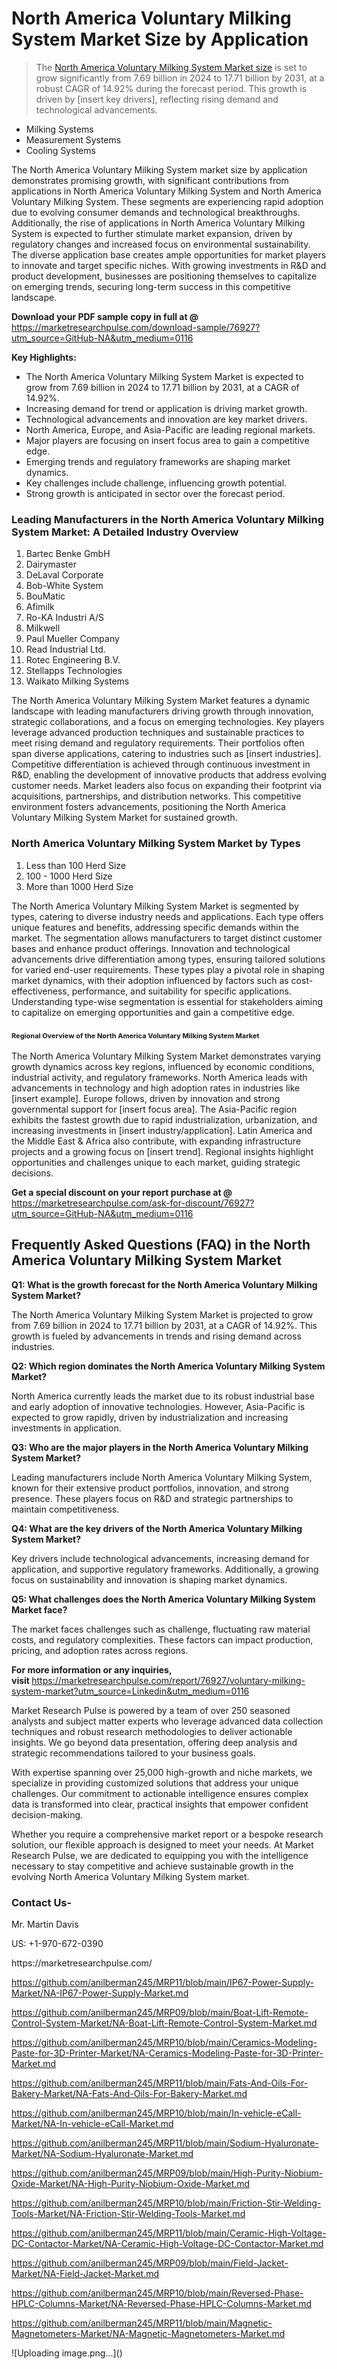 <h1>North America Voluntary Milking System Market&nbsp;Size by Application</h1><blockquote><p>The <a href="https://marketresearchpulse.com/download-sample/76927?utm_source=GitHub-NA&amp;utm_medium=0116">North America Voluntary Milking System Market size</a> is set to grow significantly from 7.69 billion in 2024 to 17.71 billion by 2031, at a robust CAGR of 14.92% during the forecast period. This growth is driven by [insert key drivers], reflecting rising demand and technological advancements.</p></blockquote><ul><li>Milking Systems <li> Measurement Systems <li> Cooling Systems</li></ul><p>The North America Voluntary Milking System market size by application demonstrates promising growth, with significant contributions from applications in North America Voluntary Milking System and North America Voluntary Milking System. These segments are experiencing rapid adoption due to evolving consumer demands and technological breakthroughs. Additionally, the rise of applications in North America Voluntary Milking System is expected to further stimulate market expansion, driven by regulatory changes and increased focus on environmental sustainability. The diverse application base creates ample opportunities for market players to innovate and target specific niches. With growing investments in R&D and product development, businesses are positioning themselves to capitalize on emerging trends, securing long-term success in this competitive landscape.</p><p><strong>Download your PDF sample copy in full at @ </strong><a href="https://marketresearchpulse.com/download-sample/76927?utm_source=GitHub-NA&amp;utm_medium=0116">https://marketresearchpulse.com/download-sample/76927?utm_source=GitHub-NA&amp;utm_medium=0116</a></p><p><strong>Key Highlights: </strong></p><ul><li>The North America Voluntary Milking System Market is expected to grow from 7.69 billion in 2024 to 17.71 billion by 2031, at a CAGR of 14.92%.</li><li>Increasing demand for trend or application is driving market growth.</li><li>Technological advancements and innovation are key market drivers.</li><li>North America, Europe, and Asia-Pacific are leading regional markets.</li><li>Major players are focusing on insert focus area to gain a competitive edge.</li><li>Emerging trends and regulatory frameworks are shaping market dynamics.</li><li>Key challenges include challenge, influencing growth potential.</li><li>Strong growth is anticipated in sector over the forecast period.</li></ul><h3>Leading Manufacturers in the North America Voluntary Milking System Market: A Detailed Industry Overview</h3><ol><li>Bartec Benke GmbH</li><li>Dairymaster</li><li>DeLaval Corporate</li><li>Bob-White System</li><li>BouMatic</li><li>Afimilk</li><li>Ro-KA Industri A/S</li><li>Milkwell</li><li>Paul Mueller Company</li><li>Read Industrial Ltd.</li><li>Rotec Engineering B.V.</li><li>Stellapps Technologies</li><li>Waikato Milking Systems</li></ol><div class="flex max-w-full flex-col flex-grow"><div class="min-h-8 text-message flex w-full flex-col items-end gap-2 whitespace-normal break-words [.text-message+&amp;]:mt-5" dir="auto" data-message-author-role="assistant" data-message-id="fd8432e4-4910-450d-b182-61b7bfb0a01f" data-message-model-slug="gpt-4o"><div class="flex w-full flex-col gap-1 empty:hidden first:pt-[3px]"><div class="markdown prose w-full break-words dark:prose-invert light"><p>The North America Voluntary Milking System Market features a dynamic landscape with leading manufacturers driving growth through innovation, strategic collaborations, and a focus on emerging technologies. Key players leverage advanced production techniques and sustainable practices to meet rising demand and regulatory requirements. Their portfolios often span diverse applications, catering to industries such as [insert industries]. Competitive differentiation is achieved through continuous investment in R&amp;D, enabling the development of innovative products that address evolving customer needs. Market leaders also focus on expanding their footprint via acquisitions, partnerships, and distribution networks. This competitive environment fosters advancements, positioning the North America Voluntary Milking System Market for sustained growth.</p></div></div></div></div><h3>North America Voluntary Milking System Market by Types</h3><ol><li>Less than 100 Herd Size <li> 100 - 1000 Herd Size <li> More than 1000 Herd Size</li></ol><div class="flex max-w-full flex-col flex-grow"><div class="min-h-8 text-message flex w-full flex-col items-end gap-2 whitespace-normal break-words [.text-message+&amp;]:mt-5" dir="auto" data-message-author-role="assistant" data-message-id="084470be-0bb7-4664-bddf-5156b4f41249" data-message-model-slug="gpt-4o-mini"><div class="flex w-full flex-col gap-1 empty:hidden first:pt-[3px]"><div class="markdown prose w-full break-words dark:prose-invert light"><p>The North America Voluntary Milking System Market is segmented by types, catering to diverse industry needs and applications. Each type offers unique features and benefits, addressing specific demands within the market. The segmentation allows manufacturers to target distinct customer bases and enhance product offerings. Innovation and technological advancements drive differentiation among types, ensuring tailored solutions for varied end-user requirements. These types play a pivotal role in shaping market dynamics, with their adoption influenced by factors such as cost-effectiveness, performance, and suitability for specific applications. Understanding type-wise segmentation is essential for stakeholders aiming to capitalize on emerging opportunities and gain a competitive edge.</p></div></div></div></div><h3><span style="font-size: 11px;">Regional Overview of the North America Voluntary Milking System Market</span></h3><div class="flex max-w-full flex-col flex-grow"><div class="min-h-8 text-message flex w-full flex-col items-end gap-2 whitespace-normal break-words [.text-message+&amp;]:mt-5" dir="auto" data-message-author-role="assistant" data-message-id="e9038762-ce64-4e30-91c9-9bd413514231" data-message-model-slug="gpt-4o-mini"><div class="flex w-full flex-col gap-1 empty:hidden first:pt-[3px]"><div class="markdown prose w-full break-words dark:prose-invert light"><p>The North America Voluntary Milking System Market demonstrates varying growth dynamics across key regions, influenced by economic conditions, industrial activity, and regulatory frameworks. North America leads with advancements in technology and high adoption rates in industries like [insert example]. Europe follows, driven by innovation and strong governmental support for [insert focus area]. The Asia-Pacific region exhibits the fastest growth due to rapid industrialization, urbanization, and increasing investments in [insert industry/application]. Latin America and the Middle East &amp; Africa also contribute, with expanding infrastructure projects and a growing focus on [insert trend]. Regional insights highlight opportunities and challenges unique to each market, guiding strategic decisions.</p></div></div></div></div><p><strong>Get a special discount on your report purchase at @ </strong><a href="https://marketresearchpulse.com/ask-for-discount/76927?utm_source=GitHub-NA&amp;utm_medium=0116">https://marketresearchpulse.com/ask-for-discount/76927?utm_source=GitHub-NA&amp;utm_medium=0116</a></p><h2>Frequently Asked Questions (FAQ) in the North America Voluntary Milking System Market</h2><p><strong>Q1: What is the growth forecast for the North America Voluntary Milking System Market?</strong></p><p>The North America Voluntary Milking System Market is projected to grow from 7.69 billion in 2024 to 17.71 billion by 2031, at a CAGR of 14.92%. This growth is fueled by advancements in trends and rising demand across industries.</p><p><strong>Q2: Which region dominates the North America Voluntary Milking System Market?</strong></p><p>North America currently leads the market due to its robust industrial base and early adoption of innovative technologies. However, Asia-Pacific is expected to grow rapidly, driven by industrialization and increasing investments in application.</p><p><strong>Q3: Who are the major players in the North America Voluntary Milking System Market?</strong></p><p>Leading manufacturers include North America Voluntary Milking System, known for their extensive product portfolios, innovation, and strong presence. These players focus on R&amp;D and strategic partnerships to maintain competitiveness.</p><p><strong>Q4: What are the key drivers of the North America Voluntary Milking System Market?</strong></p><p>Key drivers include technological advancements, increasing demand for application, and supportive regulatory frameworks. Additionally, a growing focus on sustainability and innovation is shaping market dynamics.</p><p><strong>Q5: What challenges does the North America Voluntary Milking System Market face?</strong></p><p>The market faces challenges such as challenge, fluctuating raw material costs, and regulatory complexities. These factors can impact production, pricing, and adoption rates across regions.</p><p><strong>For more information or any inquiries, visit&nbsp;</strong><a href="https://marketresearchpulse.com/report/76927/voluntary-milking-system-market?utm_source=Linkedin&utm_medium=0116">https://marketresearchpulse.com/report/76927/voluntary-milking-system-market?utm_source=Linkedin&utm_medium=0116</a></p><p>Market Research Pulse is powered by a team of over 250 seasoned analysts and subject matter experts who leverage advanced data collection techniques and robust research methodologies to deliver actionable insights. We go beyond data presentation, offering deep analysis and strategic recommendations tailored to your business goals.</p><p>With expertise spanning over 25,000 high-growth and niche markets, we specialize in providing customized solutions that address your unique challenges. Our commitment to actionable intelligence ensures complex data is transformed into clear, practical insights that empower confident decision-making.</p><p>Whether you require a comprehensive market report or a bespoke research solution, our flexible approach is designed to meet your needs. At Market Research Pulse, we are dedicated to equipping you with the intelligence necessary to stay competitive and achieve sustainable growth in the evolving North America Voluntary Milking System market.</p><h3><strong>Contact Us-</strong></h3><p>Mr. Martin Davis</p><p>US: +1-970-672-0390</p><p>https://marketresearchpulse.com/</p><p><a href="https://github.com/anilberman245/MRP11/blob/main/IP67-Power-Supply-Market/NA-IP67-Power-Supply-Market.md">https://github.com/anilberman245/MRP11/blob/main/IP67-Power-Supply-Market/NA-IP67-Power-Supply-Market.md</a></p><p><a href="https://github.com/anilberman245/MRP09/blob/main/Boat-Lift-Remote-Control-System-Market/NA-Boat-Lift-Remote-Control-System-Market.md">https://github.com/anilberman245/MRP09/blob/main/Boat-Lift-Remote-Control-System-Market/NA-Boat-Lift-Remote-Control-System-Market.md</a></p><p><a href="https://github.com/anilberman245/MRP10/blob/main/Ceramics-Modeling-Paste-for-3D-Printer-Market/NA-Ceramics-Modeling-Paste-for-3D-Printer-Market.md">https://github.com/anilberman245/MRP10/blob/main/Ceramics-Modeling-Paste-for-3D-Printer-Market/NA-Ceramics-Modeling-Paste-for-3D-Printer-Market.md</a></p><p><a href="https://github.com/anilberman245/MRP11/blob/main/Fats-And-Oils-For-Bakery-Market/NA-Fats-And-Oils-For-Bakery-Market.md">https://github.com/anilberman245/MRP11/blob/main/Fats-And-Oils-For-Bakery-Market/NA-Fats-And-Oils-For-Bakery-Market.md</a></p><p><a href="https://github.com/anilberman245/MRP10/blob/main/In-vehicle-eCall-Market/NA-In-vehicle-eCall-Market.md">https://github.com/anilberman245/MRP10/blob/main/In-vehicle-eCall-Market/NA-In-vehicle-eCall-Market.md</a></p><p><a href="https://github.com/anilberman245/MRP11/blob/main/Sodium-Hyaluronate-Market/NA-Sodium-Hyaluronate-Market.md">https://github.com/anilberman245/MRP11/blob/main/Sodium-Hyaluronate-Market/NA-Sodium-Hyaluronate-Market.md</a></p><p><a href="https://github.com/anilberman245/MRP09/blob/main/High-Purity-Niobium-Oxide-Market/NA-High-Purity-Niobium-Oxide-Market.md">https://github.com/anilberman245/MRP09/blob/main/High-Purity-Niobium-Oxide-Market/NA-High-Purity-Niobium-Oxide-Market.md</a></p><p><a href="https://github.com/anilberman245/MRP10/blob/main/Friction-Stir-Welding-Tools-Market/NA-Friction-Stir-Welding-Tools-Market.md">https://github.com/anilberman245/MRP10/blob/main/Friction-Stir-Welding-Tools-Market/NA-Friction-Stir-Welding-Tools-Market.md</a></p><p><a href="https://github.com/anilberman245/MRP11/blob/main/Ceramic-High-Voltage-DC-Contactor-Market/NA-Ceramic-High-Voltage-DC-Contactor-Market.md">https://github.com/anilberman245/MRP11/blob/main/Ceramic-High-Voltage-DC-Contactor-Market/NA-Ceramic-High-Voltage-DC-Contactor-Market.md</a></p><p><a href="https://github.com/anilberman245/MRP09/blob/main/Field-Jacket-Market/NA-Field-Jacket-Market.md">https://github.com/anilberman245/MRP09/blob/main/Field-Jacket-Market/NA-Field-Jacket-Market.md</a></p><p><a href="https://github.com/anilberman245/MRP10/blob/main/Reversed-Phase-HPLC-Columns-Market/NA-Reversed-Phase-HPLC-Columns-Market.md">https://github.com/anilberman245/MRP10/blob/main/Reversed-Phase-HPLC-Columns-Market/NA-Reversed-Phase-HPLC-Columns-Market.md</a></p><p><a href="https://github.com/anilberman245/MRP11/blob/main/Magnetic-Magnetometers-Market/NA-Magnetic-Magnetometers-Market.md">https://github.com/anilberman245/MRP11/blob/main/Magnetic-Magnetometers-Market/NA-Magnetic-Magnetometers-Market.md</a></p>
![Uploading image.png…]()
